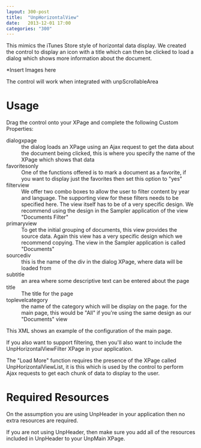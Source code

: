 ```yaml
---
layout: 300-post
title:  "UnpHorizontalView"
date:   2013-12-01 17:00
categories: "300"
---
```


This mimics the iTunes Store style of horizontal data display. We created the control to display an icon with a title which can then be clicked to load a dialog which shows more information about the document.

*Insert Images here

The control will work when integrated with unpScrollableArea

# Usage
Drag the control onto your XPage and complete the following Custom Properties:

<dl class="dl-horizontal">
	<dt>dialogxpage</dt><dd>the dialog loads an XPage using an Ajax request to get the data about the document being clicked, this is where you specify the name of the XPage which shows that data</dd>
	<dt>favoritesonly</dt><dd>One of the functions offered is to mark a document as a favorite, if you want to display just the favorites then set this option to "yes"</dd>
	<dt>filterview<dt><dd>We offer two combo boxes to allow the user to filter content by year and language. The supporting view for these filters needs to be specified here. The view itself has to be of a very specific design. We recommend using the design in the Sampler application of the view "Documents Filter"</dd>
	<dt>primaryview</dt><dd>To get the initial grouping of documents, this view provides the source data. Again this view has a very specific design which we recommend copying. The view in the Sampler application is called "Documents"</dd>
	<dt>sourcediv</dt><dd>this is the name of the div in the dialog XPage, where data will be loaded from</dd>
	<dt>subtitle</dt><dd>an area where some descriptive text can be entered about the page</dd>
	<dt>title</dt><dd>The title for the page</dd>
	<dt>toplevelcategory</dt><dd>the name of the category which will be display on the page. for the main page, this would be "All" if you're using the same design as our "Documents" view</dd>
</dl>

This XML shows an example of the configuration of the main page.

<script src="https://gist.github.com/whitemx/7527954.js"></script>

If you also want to support filtering, then you'll also want to include the UnpHorizontalViewFilter XPage in your application.

The "Load More" function requires the presence of the XPage called UnpHorizontalViewList, it is this which is used by the control to perform Ajax requests to get each chunk of data to display to the user.

# Required Resources
On the assumption you are using UnpHeader in your application then no extra resources are required.

If you are not using UnpHeader, then make sure you add all of the resources included in UnpHeader to your UnpMain XPage.